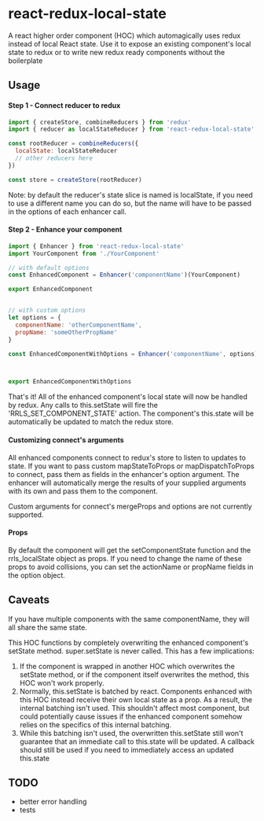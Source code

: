# react-redux-local-state
A react higher order component (HOC) which automagically uses redux instead of local React state. Use it to expose an existing component's local state to redux or to write new redux ready components without the boilerplate

## Usage

#### Step 1 - Connect reducer to redux

```javascript
import { createStore, combineReducers } from 'redux'
import { reducer as localStateReducer } from 'react-redux-local-state'

const rootReducer = combineReducers({
  localState: localStateReducer
  // other reducers here
})

const store = createStore(rootReducer)
```

Note: by default the reducer's state slice is named is localState, if you need to use a different name you can do so, but the name will have to be passed in the options of each enhancer call.

#### Step 2 - Enhance your component

```javascript
import { Enhancer } from 'react-redux-local-state'
import YourComponent from './YourComponent'

// with default options
const EnhancedComponent = Enhancer('componentName')(YourComponent)

export EnhancedComponent


// with custom options
let options = {
  componentName: 'otherComponentName',
  propName: 'someOtherPropName'
}

const EnhancedComponentWithOptions = Enhancer('componentName', options)(YourComponent)



export EnhancedComponentWithOptions
```

That's it! All of the enhanced component's local state will now be handled by redux. Any calls to this.setState will fire the 'RRLS_SET_COMPONENT_STATE' action. The component's this.state will be automatically be updated to match the redux store.

#### Customizing connect's arguments

All enhanced components connect to redux's store to listen to updates to state. If you want to pass custom mapStateToProps or mapDispatchToProps to connect, pass them as fields in the enhancer's option argument. The enhancer will automatically merge the results of your supplied arguments with its own and pass them to the component.

Custom arguments for connect's mergeProps and options are not currently supported.

#### Props

By default the component will get the setComponentState function and the rrls_localState object as props. If you need to change the name of these props to avoid collisions, you can set the actionName or propName fields in the option object.


## Caveats
If you have multiple components with the same componentName, they will all share the same state.

This HOC functions by completely overwriting the enhanced component's setState method. super.setState is never called. This has a few implications:
1. If the component is wrapped in another HOC which overwrites the setState method, or if the component itself overwrites the method, this HOC won't work properly.
2. Normally, this.setState is batched by react. Components enhanced with this HOC instead receive their own local state as a prop. As a result, the internal batching isn't used. This shouldn't affect most component, but could potentially cause issues if the enhanced component somehow relies on the specifics of this internal batching.
3. While this batching isn't used, the overwritten this.setState still won't guarantee that an immediate call to this.state will be updated. A callback should still be used if you need to immediately access an updated this.state



## TODO

* better error handling
* tests
